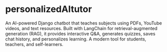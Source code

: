 # personalizedAItutor
An AI-powered Django chatbot that teaches subjects using PDFs, YouTube videos, and text resources. Built with LangChain for retrieval-augmented generation (RAG), it provides interactive Q&amp;A, generates quizzes, saves chat history, and personalizes learning. A modern tool for students, teachers, and self-learners.
